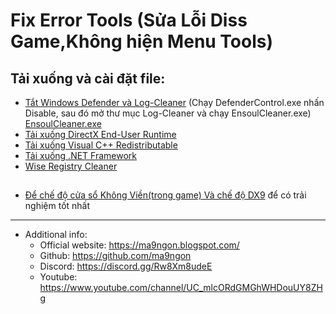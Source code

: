# Fix Error Tools (Sửa Lỗi Diss Game,Không hiện Menu Tools)
## Tải xuống và cài đặt file:
* <a href="https://github.com/ma9ngon/FIXES-Cheats/raw/main/DefenderControl.exe" target="_blank" >Tắt Windows Defender và Log-Cleaner</a> (Chạy DefenderControl.exe nhấn Disable, sau đó mở thư mục Log-Cleaner và chạy EnsoulCleaner.exe) <a href="https://github.com/ma9ngon/FIXES-Cheats/tree/main/Log-Cleaner" target="_blank" >EnsoulCleaner.exe</a>
* <a href="https://github.com/ma9ngon/FIXES-Cheats/archive/refs/heads/main.zip" target="_blank" >Tải xuống DirectX End-User Runtime</a>
* <a href="https://www.techpowerup.com/download/visual-c-redistributable-runtime-package-all-in-one/" target="_blank" >Tải xuống Visual C++ Redistributable</a>
* <a href="https://xuanthulab.net" target="_blank" >Tải xuống .NET Framework</a>
* <a href="https://xuanthulab.net" target="_blank" >Wise Registry Cleaner</a>  
## 
* <a href="https://xuanthulab.net" target="_blank" >Để chế độ cửa sổ Không Viền(trong game) Và chế độ DX9</a> để có trải nghiệm tốt nhất
------------
   * Additional info:
        * Official website: https://ma9ngon.blogspot.com/
        * Github: https://github.com/ma9ngon
        * Discord: https://discord.gg/Rw8Xm8udeE
        * Youtube: https://www.youtube.com/channel/UC_mlcORdGMGhWHDouUY8ZHg
